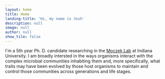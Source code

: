 ```yaml
---
layout: home
title: Home
landing-title: 'Hi, my name is Josh'
description: null
image: null
author: null
show_tile: false
---
```


I'm a 5th year Ph. D. candidate researching in the [Moczek Lab](https://ecoevodevo.com/) at Indiana University. I am broadly intersted in the ways organisms interact with the complex microbial communities inhabiting them and, more specifically, what traits may have been evolved by those host organisms to maintain and control those communities across generations and life stages.
